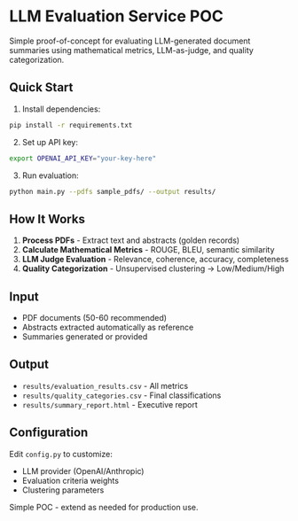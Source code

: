 # LLM Evaluation Service POC

Simple proof-of-concept for evaluating LLM-generated document summaries using mathematical metrics, LLM-as-judge, and quality categorization.

## Quick Start

1. Install dependencies:
```bash
pip install -r requirements.txt
```

2. Set up API key:
```bash
export OPENAI_API_KEY="your-key-here"
```

3. Run evaluation:
```bash
python main.py --pdfs sample_pdfs/ --output results/
```

## How It Works

1. **Process PDFs** - Extract text and abstracts (golden records)
2. **Calculate Mathematical Metrics** - ROUGE, BLEU, semantic similarity
3. **LLM Judge Evaluation** - Relevance, coherence, accuracy, completeness  
4. **Quality Categorization** - Unsupervised clustering → Low/Medium/High

## Input

- PDF documents (50-60 recommended)
- Abstracts extracted automatically as reference
- Summaries generated or provided

## Output

- `results/evaluation_results.csv` - All metrics
- `results/quality_categories.csv` - Final classifications
- `results/summary_report.html` - Executive report

## Configuration

Edit `config.py` to customize:
- LLM provider (OpenAI/Anthropic)
- Evaluation criteria weights
- Clustering parameters

Simple POC - extend as needed for production use.